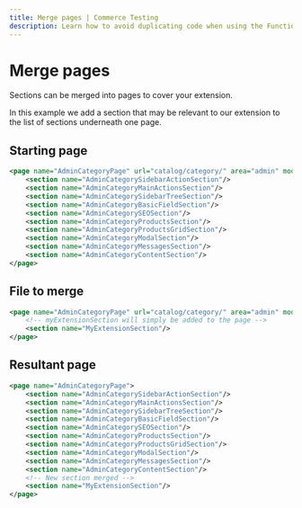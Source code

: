 ```yaml
---
title: Merge pages | Commerce Testing
description: Learn how to avoid duplicating code when using the Functional Testing Framework to test Adobe Commerce and Magento Open Source extensions.
---
```


# Merge pages

Sections can be merged into pages to cover your extension.

In this example we add a section that may be relevant to our extension to the list of sections underneath one page.

## Starting page

```xml
<page name="AdminCategoryPage" url="catalog/category/" area="admin" module="Magento_Catalog">
    <section name="AdminCategorySidebarActionSection"/>
    <section name="AdminCategoryMainActionsSection"/>
    <section name="AdminCategorySidebarTreeSection"/>
    <section name="AdminCategoryBasicFieldSection"/>
    <section name="AdminCategorySEOSection"/>
    <section name="AdminCategoryProductsSection"/>
    <section name="AdminCategoryProductsGridSection"/>
    <section name="AdminCategoryModalSection"/>
    <section name="AdminCategoryMessagesSection"/>
    <section name="AdminCategoryContentSection"/>
</page>
```

## File to merge

```xml
<page name="AdminCategoryPage" url="catalog/category/" area="admin" module="Magento_Catalog">
    <!-- myExtensionSection will simply be added to the page -->
    <section name="MyExtensionSection"/>
</page>
```

## Resultant page

```xml
<page name="AdminCategoryPage">
    <section name="AdminCategorySidebarActionSection"/>
    <section name="AdminCategoryMainActionsSection"/>
    <section name="AdminCategorySidebarTreeSection"/>
    <section name="AdminCategoryBasicFieldSection"/>
    <section name="AdminCategorySEOSection"/>
    <section name="AdminCategoryProductsSection"/>
    <section name="AdminCategoryProductsGridSection"/>
    <section name="AdminCategoryModalSection"/>
    <section name="AdminCategoryMessagesSection"/>
    <section name="AdminCategoryContentSection"/>
    <!-- New section merged -->
    <section name="MyExtensionSection"/>
</page>
```
